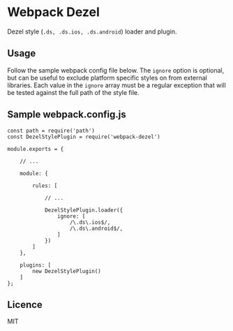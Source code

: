 # Webpack Dezel

Dezel style (`.ds, .ds.ios, .ds.android`) loader and plugin.

## Usage

Follow the sample webpack config file below. The `ignore` option is optional,
but can be useful to exclude platform specific styles on from external
libraries. Each value in the `ignore` array must be a regular exception that
will be tested against the full path of the style file.

## Sample webpack.config.js

	const path = require('path')
	const DezelStylePlugin = require('webpack-dezel')

	module.exports = {

		// ...

		module: {

			rules: [

				// ...

				DezelStylePlugin.loader({
					ignore: [
						/\.ds\.ios$/,
						/\.ds\.android$/,
					]
				})
			]
		},

		plugins: [
			new DezelStylePlugin()
		]
	};


## Licence
MIT
